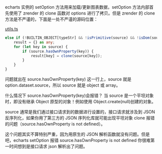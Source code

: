 echarts 实例的 setOption 方法用来加载/更新图表数据，setOption 方法内部首先使用了 zrender 的 clone 函数对 options 进行了拷贝。但是 zrender 的 clone 方法是不严谨的，下面是一处不严谨的源码位置：

[utils.ts](https://github.com/ecomfe/zrender/blob/master/src/core/util.ts)

```ts
else if (!BUILTIN_OBJECT[typeStr] && !isPrimitive(source) && !isDom(source)) {
    result = {} as any;
    for (let key in source) {
        if (source.hasOwnProperty(key)) {
            result[key] = clone(source[key]);
        }
    }
}
```

问题就出在 source.hasOwnProperty(key) 这一行上，source 就是 option.dataset.source，所以 source 就是 object 或 array。

什么情况下 source.hasOwnProperty(key)会报错？
当 source 是一个平坦对象时，即没有继承 Object 原型的对象！例如使用 Object.create(null)创建的对象。

source 通常是我们通过接口请求到的数据进行设置的，接口请求就涉及到 JSON 反序列化，如果你用了第三方的 JSON 序列化库就可能出现平坦对象 clone 报错的问题（source.hasOwnProperty is not defined）。

这个问题其实不算特别严重，因为用原生的 JSON 解析函数就没有问题。但是吧，echarts setOption 报错 source.hasOwnProperty is not defined 你很难第一时间想到是接口请求 json 解析出了问题。
